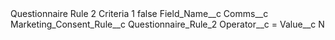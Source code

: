 <?xml version="1.0" encoding="UTF-8"?>
<CustomMetadata xmlns="http://soap.sforce.com/2006/04/metadata" xmlns:xsi="http://www.w3.org/2001/XMLSchema-instance" xmlns:xsd="http://www.w3.org/2001/XMLSchema">
    <label>Questionnaire Rule 2 Criteria 1</label>
    <protected>false</protected>
    <values>
        <field>Field_Name__c</field>
        <value xsi:type="xsd:string">Comms__c</value>
    </values>
    <values>
        <field>Marketing_Consent_Rule__c</field>
        <value xsi:type="xsd:string">Questionnaire_Rule_2</value>
    </values>
    <values>
        <field>Operator__c</field>
        <value xsi:type="xsd:string">=</value>
    </values>
    <values>
        <field>Value__c</field>
        <value xsi:type="xsd:string">N</value>
    </values>
</CustomMetadata>
